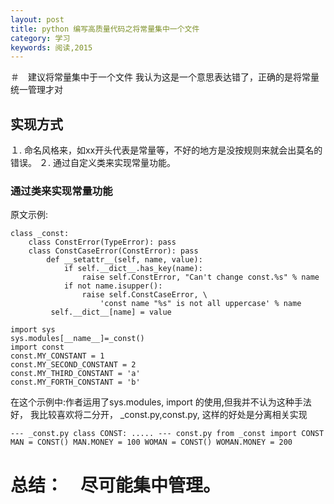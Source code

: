 ```yaml
---
layout: post
title: python 编写高质量代码之将常量集中一个文件
category: 学习
keywords: 阅读,2015
---
```


＃　建议将常量集中于一个文件
我认为这是一个意思表达错了，正确的是将常量统一管理才对

## 实现方式
１. 命名风格来，如xx开头代表是常量等，不好的地方是没按规则来就会出莫名的错误。
２. 通过自定义类来实现常量功能。

### 通过类来实现常量功能
原文示例:

```
class _const:
    class ConstError(TypeError): pass
    class ConstCaseError(ConstError): pass
        def __setattr__(self, name, value):
            if self.__dict__.has_key(name):
                raise self.ConstError, "Can't change const.%s" % name
            if not name.isupper():
                raise self.ConstCaseError, \
                    'const name "%s" is not all uppercase' % name
         self.__dict__[name] = value

import sys
sys.modules[__name__]=_const()
import const
const.MY_CONSTANT = 1
const.MY_SECOND_CONSTANT = 2
const.MY_THIRD_CONSTANT = 'a'
const.MY_FORTH_CONSTANT = 'b'

```

在这个示例中:作者运用了sys.modules, import 的使用,但我并不认为这种手法好，
我比较喜欢将二分开， _const.py,const.py, 这样的好处是分离相关实现

`
--- _const.py
class CONST:
      .....
--- const.py
from _const import CONST
MAN = CONST()
MAN.MONEY = 100
WOMAN = CONST()
WOMAN.MONEY = 200
`

# 总结：　尽可能集中管理。
